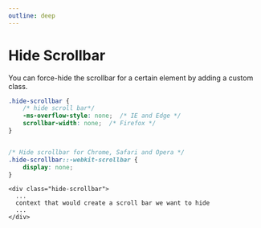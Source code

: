 ```yaml
---
outline: deep
---
```


# Hide Scrollbar

You can force-hide the scrollbar for a certain element by adding a custom class.

```css
.hide-scrollbar {
    /* hide scroll bar*/
    -ms-overflow-style: none;  /* IE and Edge */
    scrollbar-width: none;  /* Firefox */
}


/* Hide scrollbar for Chrome, Safari and Opera */
.hide-scrollbar::-webkit-scrollbar {
    display: none;
}
```

```vue
<div class="hide-scrollbar">
  ...
  context that would create a scroll bar we want to hide
  ...
</div>
```